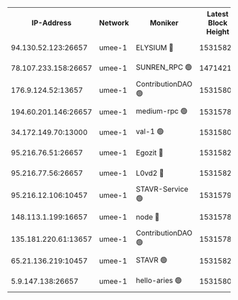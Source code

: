 


<table><tr><th>IP-Address</th><th>Network</th><th>Moniker</th><th>Latest Block Height</th><th>Earliest Block Height</th><th>Catching Up</th><th>Tx Index</th><th>Voting Power</th><th>Scan Time</th></tr><tr><td>94.130.52.123:26657</td><td>umee-1</td><td>ELYSIUM 🔴</td><td>15315821</td><td>3216011</td><td>False</td><td>off</td><td>27086327</td><td>2024-12-21T11:27:02.216846095UTC</td></tr><tr><td>78.107.233.158:26657</td><td>umee-1</td><td>SUNREN_RPC 🟢</td><td>14714211</td><td>13338194</td><td>False</td><td>on</td><td>0</td><td>2024-12-21T11:25:36.636313366UTC</td></tr><tr><td>176.9.124.52:13657</td><td>umee-1</td><td>ContributionDAO 🟢</td><td>15315804</td><td>13924595</td><td>False</td><td>on</td><td>0</td><td>2024-12-21T11:25:25.617803445UTC</td></tr><tr><td>194.60.201.146:26657</td><td>umee-1</td><td>medium-rpc 🟢</td><td>15315789</td><td>14648126</td><td>False</td><td>on</td><td>0</td><td>2024-12-21T11:24:08.286917476UTC</td></tr><tr><td>34.172.149.70:13000</td><td>umee-1</td><td>val-1 🟢</td><td>15315800</td><td>14743001</td><td>False</td><td>off</td><td>0</td><td>2024-12-21T11:25:10.238260291UTC</td></tr><tr><td>95.216.76.51:26657</td><td>umee-1</td><td>Egozit 🔴</td><td>15315820</td><td>15215820</td><td>False</td><td>off</td><td>38610823</td><td>2024-12-21T11:27:01.907190404UTC</td></tr><tr><td>95.216.77.56:26657</td><td>umee-1</td><td>L0vd2 🔴</td><td>15315828</td><td>15215828</td><td>False</td><td>off</td><td>38388170</td><td>2024-12-21T11:27:41.958766952UTC</td></tr><tr><td>95.216.12.106:10457</td><td>umee-1</td><td>STAVR-Service 🟢</td><td>15315790</td><td>15224001</td><td>False</td><td>on</td><td>0</td><td>2024-12-21T11:26:42.638720981UTC</td></tr><tr><td>148.113.1.199:16657</td><td>umee-1</td><td>node 🔴</td><td>15315788</td><td>15235192</td><td>False</td><td>off</td><td>1666214</td><td>2024-12-21T11:24:03.143482007UTC</td></tr><tr><td>135.181.220.61:13657</td><td>umee-1</td><td>ContributionDAO 🟢</td><td>15315786</td><td>15310830</td><td>False</td><td>off</td><td>0</td><td>2024-12-21T11:23:51.725214849UTC</td></tr><tr><td>65.21.136.219:10457</td><td>umee-1</td><td>STAVR 🟢</td><td>15315829</td><td>15313001</td><td>False</td><td>on</td><td>0</td><td>2024-12-21T11:27:46.559421235UTC</td></tr><tr><td>5.9.147.138:26657</td><td>umee-1</td><td>hello-aries 🟢</td><td>15315800</td><td>15315461</td><td>False</td><td>off</td><td>0</td><td>2024-12-21T11:25:08.877772461UTC</td></tr></table>